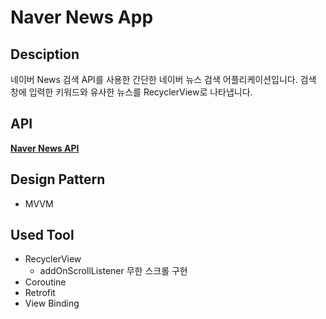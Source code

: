 # Naver News App

## Desciption
네이버 News 검색 API를 사용한 간단한 네이버 뉴스 검색 어플리케이션입니다.
검색 창에 입력한 키워드와 유사한 뉴스를 RecyclerView로 나타냅니다.

## API
[**Naver News API**](https://developers.naver.com/docs/serviceapi/search/news/news.md#%EB%89%B4%EC%8A%A4)

## Design Pattern
+ MVVM

## Used Tool
+ RecyclerView
  + addOnScrollListener 무한 스크롤 구현
+ Coroutine
+ Retrofit
+ View Binding
